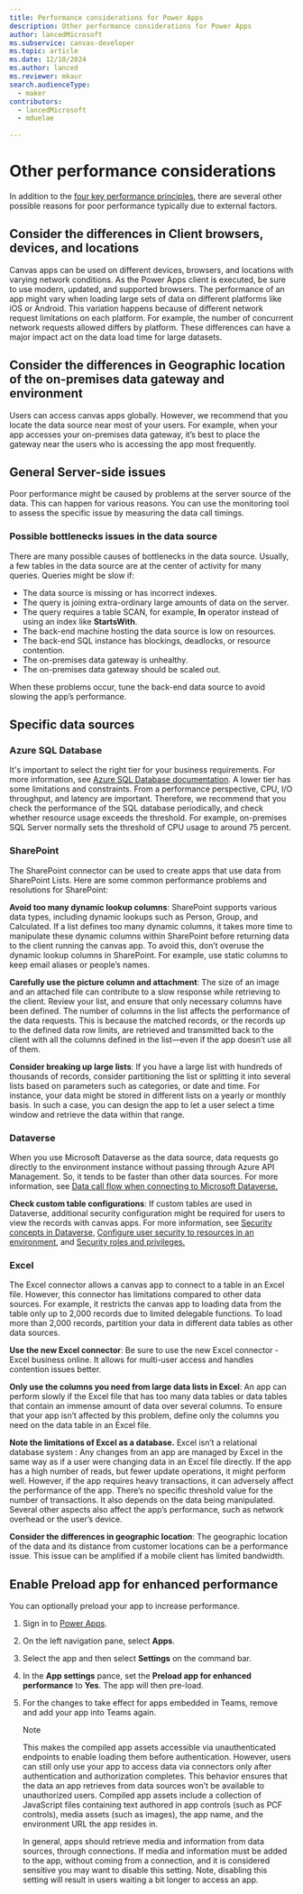 ```yaml
---
title: Performance considerations for Power Apps  
description: Other performance considerations for Power Apps  
author: lancedMicrosoft
ms.subservice: canvas-developer
ms.topic: article
ms.date: 12/10/2024
ms.author: lanced
ms.reviewer: mkaur
search.audienceType:
  - maker
contributors:
  - lancedMicrosoft
  - mduelae
  
---
```

# Other performance considerations
In addition to the [four key performance principles](create-performant-apps-overview.md), there are several other possible reasons for poor performance typically due to external factors. 

## Consider the differences in Client browsers, devices, and locations
Canvas apps can be used on different devices, browsers, and locations with varying network conditions. As the Power Apps client is executed, be sure to use modern, updated, and supported browsers. The performance of an app might vary when loading large sets of data on different platforms like iOS or Android. This variation happens because of different network request limitations on each platform. For example, the number of concurrent network requests allowed differs by platform. These differences can have a major impact act on the data load time for large datasets.

## Consider the differences in Geographic location of the on-premises data gateway and environment
Users can access canvas apps globally. However, we recommend that you locate the data source near most of your users. For example, when your app accesses your on-premises data gateway, it’s best to place the gateway near the users who is accessing the app most frequently.

## General Server-side issues
Poor performance might be caused by problems at the server source of the data. This can happen for various reasons. You can use the monitoring tool to assess the specific issue by measuring the data call timings.

### Possible bottlenecks issues in the data source
There are many possible causes of bottlenecks in the data source. Usually, a few tables in the data source are at the center of activity for many queries. Queries might be slow if:

* The data source is missing or has incorrect indexes.
* The query is joining extra-ordinary large amounts of data on the server.
* The query requires a table SCAN, for example, **In** operator instead of using an index like **StartsWith**.
* The back-end machine hosting the data source is low on resources.
* The back-end SQL instance has blockings, deadlocks, or resource contention.
* The on-premises data gateway is unhealthy.
* The on-premises data gateway should be scaled out.

When these problems occur, tune the back-end data source to avoid slowing the app’s performance.

## Specific data sources

### Azure SQL Database
It's important to select the right tier for your business requirements. For more information, see [Azure SQL Database documentation](/azure/azure-sql/database/sql-database-paas-overview). A lower tier has some limitations and constraints. From a performance perspective, CPU, I/O throughput, and latency are important. Therefore, we recommend that you check the performance of the SQL database periodically, and check whether resource usage exceeds the threshold. For example, on-premises SQL Server normally sets the threshold of CPU usage to around 75 percent.

### SharePoint

The SharePoint connector can be used to create apps that use data from SharePoint Lists. Here are some common performance problems and resolutions for SharePoint:

**Avoid too many dynamic lookup columns**: SharePoint supports various data types, including dynamic lookups such as Person, Group, and Calculated. If a list defines too many dynamic columns, it takes more time to manipulate these dynamic columns within SharePoint before returning data to the client running the canvas app. To avoid this, don’t overuse the dynamic lookup columns in SharePoint. For example, use static columns to keep email aliases or people’s names.

**Carefully use the picture column and attachment**: The size of an image and an attached file can contribute to a slow response while retrieving to the client. Review your list, and ensure that only necessary columns have been defined. The number of columns in the list affects the performance of the data requests. This is because the matched records, or the records up to the defined data row limits, are retrieved and transmitted back to the client with all the columns defined in the list—even if the app doesn’t use all of them.

**Consider breaking up large lists**: If you have a large list with hundreds of thousands of records, consider partitioning the list or splitting it into several lists based on parameters such as categories, or date and time. For instance, your data might be stored in different lists on a yearly or monthly basis. In such a case, you can design the app to let a user select a time window and retrieve the data within that range.

### Dataverse
When you use Microsoft Dataverse as the data source, data requests go directly to the environment instance without passing through Azure API Management. So, it tends to be faster than other data sources.  For more information, see [Data call flow when connecting to Microsoft Dataverse.](execution-phases-data-flow.md#data-call-flow-with-microsoft-dataverse)

**Check custom table configurations**: If custom tables are used in Dataverse, additional security configuration might be required for users to view the records with canvas apps. For more information, see [Security concepts in Dataverse](/power-platform/admin/wp-security-cds), [Configure user security to resources in an environment](/power-platform/admin/database-security), and [Security roles and privileges.](/power-platform/admin/security-roles-privileges)

### Excel

The Excel connector allows a canvas app to connect to a table in an Excel file. However, this connector has limitations compared to other data sources. For example, it restricts the canvas app to loading data from the table only up to 2,000 records due to limited delegable functions. To load more than 2,000 records, partition your data in different data tables as other data sources.

**Use the new Excel connector**: Be sure to use the new Excel connector - Excel business online. It allows for multi-user access and handles contention issues better. 

**Only use the columns you need from large data lists in Excel**: An app can perform slowly if the Excel file that has too many data tables or data tables that contain an immense amount of data over several columns. To ensure that your app isn’t affected by this problem, define only the columns you need on the data table in an Excel file.

**Note the limitations of Excel as a database.**  Excel isn’t a relational database system : Any changes from an app are managed by Excel in the same way as if a user were changing data in an Excel file directly. If the app has a high number of reads, but fewer update operations, it might perform well. However, if the app requires heavy transactions, it can adversely affect the performance of the app. There’s no specific threshold value for the number of transactions. It also depends on the data being manipulated. Several other aspects also affect the app’s performance, such as network overhead or the user’s device.

**Consider the differences in geographic location**: The geographic location of the data and its distance from customer locations can be a performance issue. This issue can be amplified if a mobile client has limited bandwidth.

## Enable Preload app for enhanced performance

You can optionally preload your app to increase performance.

1. Sign in to [Power Apps](https://make.powerapps.com).

2. On the left navigation pane, select **Apps**.

3. Select the app and then select **Settings** on the command bar.

4. In the **App settings** pance, set the **Preload app for enhanced performance** to **Yes**. The app will then pre-load.
 
5. For the changes to take effect for apps embedded in Teams, remove and add your app into Teams again.

    > [!NOTE]
    > This makes the compiled app assets accessible via unauthenticated endpoints to enable loading them before authentication. However, users can still only use your app to access data via connectors only after authentication and authorization completes. This behavior ensures that the data an app retrieves from data sources won’t be available to unauthorized users. Compiled app assets include a collection of JavaScript files containing text authored in app controls (such as PCF controls), media assets (such as images), the app name, and the environment URL the app resides in.
    > 
    > In general, apps should retrieve media and information from data sources, through connections. If media and information must be added to the app, without coming from a connection, and it is considered sensitive you may want to disable this setting. Note, disabling this setting will result in users waiting a bit longer to access an app.
